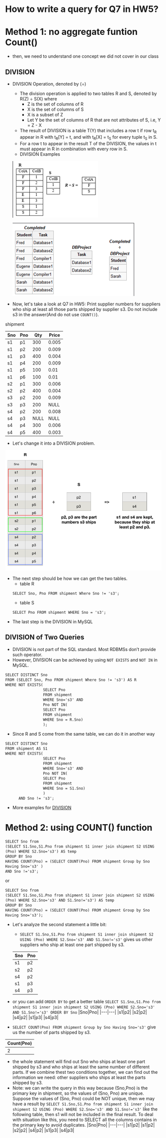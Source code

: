 # How to write a query for Q7 in HW5?
# Method 1: no aggregate funtion Count()
+ then, we need to understand one concept we did not cover in our class
## DIVISION
+ DIVISION Operation, denoted by (÷)
  - The division operation is applied to two tables R and S, denoted by R(Z) ÷ S(X) where
    + Z is the set of columns of R
    + X is the set of columns of S
    + X is a subset of Z
    + Let Y be the set of columns of R that are not attributes of S, i.e, Y = Z - X
  - The result of DIVISION is a table T(Y) that includes a row t if row t<sub>R</sub> appear in R with t<sub>R</sub>[Y] = t, and with t<sub>R</sub>[X] = t<sub>S</sub> for every tuple t<sub>S</sub> in S.
  - For a row t to appear in the result T of the DIVISION, the values in t must appear in R in combination with every row in S.
  - DIVISION Examples
  
  ![division](../Resources/division1.png)
  
  
  ![division2](../Resources/division2.png)

+ Now, let's take a look at Q7 in HW5: Print supplier numbers for suppliers who ship at least all those parts shipped by supplier s3. Do not include s3 in the answer(And do not use `COUNT()`).

shipment

|Sno|Pno|Qty|Price|
|---|---|---|---|
|s1|p1|300|0.005|
|s1|p2|200|0.009|
|s1|p3|400|0.004|
|s1|p4|200|0.009|
|s1|p5|100|0.01|
|s1|p6|100|0.01|
|s2|p1|300|0.006|
|s2|p2|400|0.004|
|s3|p2|200|0.009|
|s3|p3|200|NULL|
|s4|p2|200|0.008|
|s4|p3|NULL|NULL|
|s4|p4|300|0.006|
|s4|p5|400|0.003|

+ Let's change it into a DIVISION problem. 

![division3](../Resources/divsion3.png)

+ The next step should be how we can get the two tables.
  - table R
  ~~~~
  SELECT Sno, Pno FROM shipment Where Sno != 's3';
  ~~~~
  - table S
  ~~~~
  SELECT Pno FROM shipment WHERE Sno = 's3';
  ~~~~
+ The last step is the DIVISION in MySQL
## DIVISION of Two Queries
+ DIVISION is not part of the SQL standard. Most RDBMSs don’t provide such operator.
+ However, DIVISION can be achieved by using `NOT EXISTS` and `NOT IN` in MySQL.

~~~~
SELECT DISTINCT Sno
FROM (SELECT Sno, Pno FROM shipment Where Sno != 's3') AS R
WHERE NOT EXISTS(
                 SELECT Pno
                 FROM shipment
                 WHERE Sno='s3' AND
                 Pno NOT IN(
                 SELECT Pno
                 FROM shipment
                 WHERE Sno = R.Sno)
                 );
~~~~
+ Since R and S come from the same table, we can do it in another way
~~~~
SELECT DISTINCT Sno
FROM shipment AS S1
WHERE NOT EXISTS(
                 SELECT Pno
                 FROM shipment
                 WHERE Sno='s3' AND
                 Pno NOT IN(
                 SELECT Pno
                 FROM shipment
                 WHERE Sno = S1.Sno)
                 )
      AND Sno != 's3';
~~~~
+ More examples for [DIVISION](https://www.red-gate.com/simple-talk/sql/t-sql-programming/divided-we-stand-the-sql-of-relational-division/)

# Method 2: using COUNT() function
~~~
SELECT Sno from 
(SELECT S1.Sno,S1.Pno from shipment S1 inner join shipment S2 USING (Pno) WHERE S2.Sno='s3') AS temp
GROUP BY Sno
HAVING COUNT(Pno) = (SELECT COUNT(Pno) FROM shipment Group by Sno Having Sno='s3' )
AND Sno !='s3';
~~~

or

~~~
SELECT Sno from 
(SELECT S1.Sno,S1.Pno from shipment S1 inner join shipment S2 USING (Pno) WHERE S2.Sno='s3' AND S1.Sno!='s3') AS temp
GROUP BY Sno
HAVING COUNT(Pno) = (SELECT COUNT(Pno) FROM shipment Group by Sno Having Sno='s3');
~~~

+ Let's analyze the second statement a little bit:
  - `SELECT S1.Sno,S1.Pno from shipment S1 inner join shipment S2 USING (Pno) WHERE S2.Sno='s3' AND S1.Sno!='s3'` gives us other suppliers who ship at least one part shipped by s3.
  
  |Sno|Pno|
  |---|---|
  |s1|p2|
  |s2|p2|
  |s4|p2|
  |s1|p3|
  |s4|p3|
- or you can add `ORDER BY` to get a better table  `SELECT S1.Sno,S1.Pno from shipment S1 inner join shipment S2 USING (Pno) WHERE S2.Sno='s3' AND S1.Sno!='s3' ORDER BY Sno`
  |Sno|Pno|
  |---|---|
  |s1|p2|
  |s2|p2|
  |s4|p2|
  |s1|p3|
  |s4|p3|
  
 - `SELECT COUNT(Pno) FROM shipment Group by Sno Having Sno='s3'` give us the number of parts shipped by s3.
 
 |Count(Pno)|
 |---|
 |2|
 
 - the whole statement will find out Sno who ships at least one part shipped by s3 and who ships at least the same number of different parts. If we combine thest two conditions together, we can find out the information we need: other suppliers who ships at least the parts shipped by s3.
 - Note: we can write the query in this way because (Sno,Pno) is the primary key in shipment, so the values of (Sno, Pno) are unique. Suppose the values of (Sno, Pno) could be NOT unique, then we may have a result by  `SELECT S1.Sno,S1.Pno from shipment S1 inner join shipment S2 USING (Pno) WHERE S2.Sno='s3' AND S1.Sno!='s3'` like the following table, then s1 will not be included in the final result. To deal with situation like this, you need to SELECT all the columns contains in the primary key to avoid duplicates.
  |Sno|Pno|
  |---|---|
  |s1|p2|
  |s1|p2|
  |s2|p2|
  |s4|p2|
  |s1|p3|
  |s4|p3|
  
